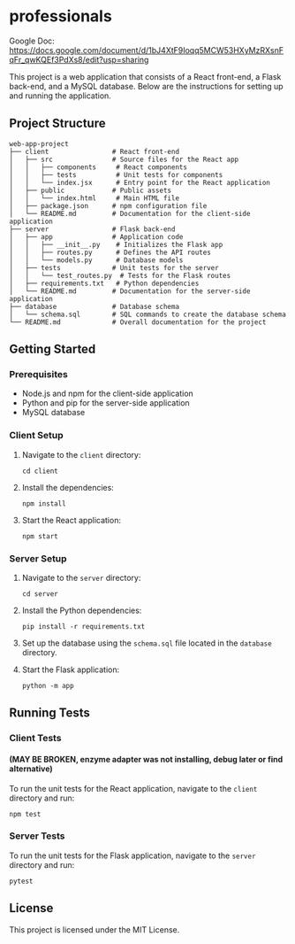 # professionals

Google Doc: https://docs.google.com/document/d/1bJ4XtF9Ioqq5MCW53HXyMzRXsnFqFr_qwKQEf3PdXs8/edit?usp=sharing

This project is a web application that consists of a React front-end, a Flask back-end, and a MySQL database. Below are the instructions for setting up and running the application.

## Project Structure

```
web-app-project
├── client                # React front-end
│   ├── src               # Source files for the React app
│   │   ├── components     # React components
│   │   ├── tests          # Unit tests for components
│   │   └── index.jsx      # Entry point for the React application
│   ├── public            # Public assets
│   │   └── index.html     # Main HTML file
│   ├── package.json      # npm configuration file
│   └── README.md         # Documentation for the client-side application
├── server                # Flask back-end
│   ├── app               # Application code
│   │   ├── __init__.py    # Initializes the Flask app
│   │   ├── routes.py      # Defines the API routes
│   │   └── models.py      # Database models
│   ├── tests             # Unit tests for the server
│   │   └── test_routes.py  # Tests for the Flask routes
│   ├── requirements.txt   # Python dependencies
│   └── README.md         # Documentation for the server-side application
├── database              # Database schema
│   └── schema.sql        # SQL commands to create the database schema
└── README.md             # Overall documentation for the project
```

## Getting Started

### Prerequisites

- Node.js and npm for the client-side application
- Python and pip for the server-side application
- MySQL database

### Client Setup

1. Navigate to the `client` directory:
   ```
   cd client
   ```

2. Install the dependencies:
   ```
   npm install
   ```

3. Start the React application:
   ```
   npm start
   ```

### Server Setup

1. Navigate to the `server` directory:
   ```
   cd server
   ```

2. Install the Python dependencies:
   ```
   pip install -r requirements.txt
   ```

3. Set up the database using the `schema.sql` file located in the `database` directory.

4. Start the Flask application:
   ```
   python -m app
   ```

## Running Tests

### Client Tests
#### (MAY BE BROKEN, enzyme adapter was not installing, debug later or find alternative)

To run the unit tests for the React application, navigate to the `client` directory and run:
```
npm test
```

### Server Tests

To run the unit tests for the Flask application, navigate to the `server` directory and run:
```
pytest
```

## License

This project is licensed under the MIT License.
